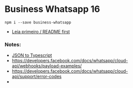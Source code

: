 # Business Whatsapp 16

```shell
npm i --save business-whatsapp
```

- [Leia primeiro / README first](https://developers.facebook.com/docs/whatsapp/overview/getting-opt-in)

### Notes:

- [JSON to Typescript](https://jvilk.com/MakeTypes/)
- https://developers.facebook.com/docs/whatsapp/cloud-api/webhooks/payload-examples/
- https://developers.facebook.com/docs/whatsapp/cloud-api/support/error-codes
- 
